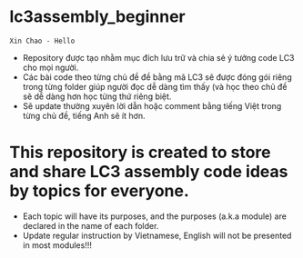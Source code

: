 # lc3assembly_beginner
	Xin Chao - Hello
- Repository được tạo nhằm mục đích lưu trữ và chia sẻ ý tưởng code LC3 cho mọi người. 
- Các bài code theo từng chủ đề đề bằng mã LC3 sẽ được đóng gói riêng trong từng folder giúp người đọc dễ dàng tìm thấy (và học theo chủ đề sẽ dễ dàng hơn học từng thứ riêng biệt.
- Sẽ update thường xuyên lời dẫn hoặc comment bằng tiếng Việt trong từng chủ đề, tiếng Anh sẽ ít hơn.

# This repository is created to store and share LC3 assembly code ideas by topics for everyone.
- Each topic will have its purposes, and the purposes (a.k.a module) are declared in the name of each folder.
- Update regular instruction by Vietnamese, English will not be presented in most modules!!!
